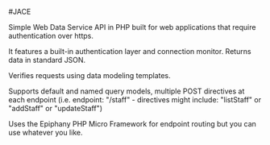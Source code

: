 #JACE

Simple Web Data Service API in PHP built for web applications that require authentication over https. 

It features a built-in authentication layer and connection monitor. Returns data in standard JSON.

Verifies requests using data modeling templates. 

Supports default and named query models, multiple POST directives at each endpoint (i.e. endpoint: "/staff" - directives might include: "listStaff" or "addStaff" or "updateStaff")

Uses the Epiphany PHP Micro Framework for endpoint routing but you can use whatever you like.